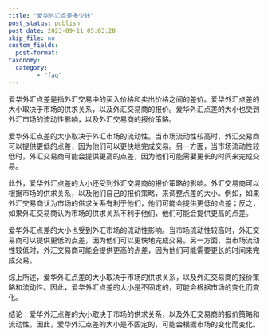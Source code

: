 ```yaml
---
title: "爱华外汇点差多少钱"
post_status: publish
post_date: 2023-09-11 05:03:28
skip_file: no
custom_fields: 
  post-format: 
taxonomy:
  category:
        - "faq"
---
```


爱华外汇点差是指外汇交易中的买入价格和卖出价格之间的差价。爱华外汇点差的大小取决于市场的供求关系，以及外汇交易商的报价。爱华外汇点差的大小也受到外汇市场的流动性影响，以及外汇交易商的报价策略。

爱华外汇点差的大小取决于外汇市场的流动性。当市场流动性较高时，外汇交易商可以提供更低的点差，因为他们可以更快地完成交易。另一方面，当市场流动性较低时，外汇交易商可能会提供更高的点差，因为他们可能需要更长的时间来完成交易。

此外，爱华外汇点差的大小还受到外汇交易商的报价策略的影响。外汇交易商可以根据市场的供求关系，以及他们自己的报价策略，来调整点差的大小。例如，如果外汇交易商认为市场的供求关系有利于他们，他们可能会提供更低的点差；反之，如果外汇交易商认为市场的供求关系不利于他们，他们可能会提供更高的点差。

爱华外汇点差的大小也受到外汇市场的流动性影响。当市场流动性较高时，外汇交易商可以提供更低的点差，因为他们可以更快地完成交易。另一方面，当市场流动性较低时，外汇交易商可能会提供更高的点差，因为他们可能需要更长的时间来完成交易。

综上所述，爱华外汇点差的大小取决于市场的供求关系，以及外汇交易商的报价策略和流动性。因此，爱华外汇点差的大小是不固定的，可能会根据市场的变化而变化。

结论：爱华外汇点差的大小取决于市场的供求关系，以及外汇交易商的报价策略和流动性。因此，爱华外汇点差的大小是不固定的，可能会根据市场的变化而变化。
